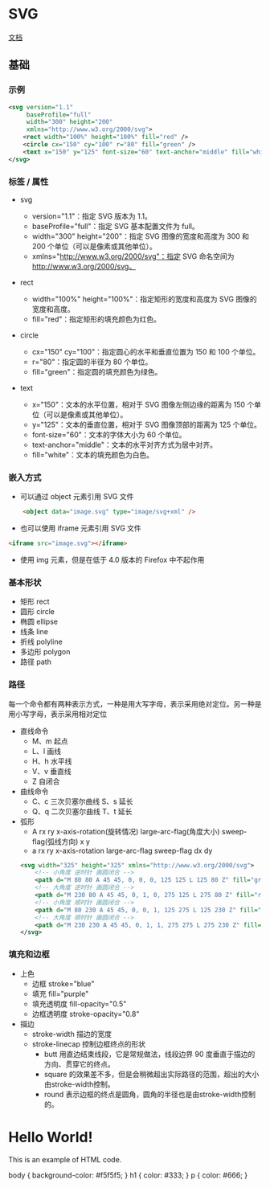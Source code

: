 # SVG
[文档](https://developer.mozilla.org/zh-CN/docs/Web/SVG)

## 基础
### 示例
```xml
<svg version="1.1"
     baseProfile="full"
     width="300" height="200"
     xmlns="http://www.w3.org/2000/svg">
    <rect width="100%" height="100%" fill="red" />
    <circle cx="150" cy="100" r="80" fill="green" /> 
    <text x="150" y="125" font-size="60" text-anchor="middle" fill="white">SVG</text> 
</svg> 
```
### 标签 / 属性
- svg
    - version="1.1"：指定 SVG 版本为 1.1。
    - baseProfile="full"：指定 SVG 基本配置文件为 full。
    - width="300" height="200"：指定 SVG 图像的宽度和高度为 300 和 200 个单位（可以是像素或其他单位）。
    - xmlns="http://www.w3.org/2000/svg"：指定 SVG 命名空间为 http://www.w3.org/2000/svg。
- rect
    - width="100%" height="100%"：指定矩形的宽度和高度为 SVG 图像的宽度和高度。
    - fill="red"：指定矩形的填充颜色为红色。

- circle
    - cx="150" cy="100"：指定圆心的水平和垂直位置为 150 和 100 个单位。
    - r="80"：指定圆的半径为 80 个单位。
    - fill="green"：指定圆的填充颜色为绿色。

- text
    - x="150"：文本的水平位置，相对于 SVG 图像左侧边缘的距离为 150 个单位（可以是像素或其他单位）。
    - y="125"：文本的垂直位置，相对于 SVG 图像顶部的距离为 125 个单位。
    - font-size="60"：文本的字体大小为 60 个单位。
    - text-anchor="middle"：文本的水平对齐方式为居中对齐。
    - fill="white"：文本的填充颜色为白色。

### 嵌入方式
- 可以通过 object 元素引用 SVG 文件
```html
    <object data="image.svg" type="image/svg+xml" />
```
- 也可以使用 iframe 元素引用 SVG 文件
```html
<iframe src="image.svg"></iframe>
```
- 使用 img 元素，但是在低于 4.0 版本的 Firefox 中不起作用

### 基本形状
- 矩形 rect
- 圆形 circle 
- 椭圆 ellipse 
- 线条 line
- 折线 polyline 
- 多边形 polygon 
- 路径 path 

### 路径
每一个命令都有两种表示方式，一种是用大写字母，表示采用绝对定位。另一种是用小写字母，表示采用相对定位
- 直线命令
    - M、m 起点
    - L、l 画线
    - H、h 水平线
    - V、v 垂直线
    - Z 自闭合
- 曲线命令
    - C、c 三次贝塞尔曲线 S、s 延长
    - Q、q 二次贝塞尔曲线 T、t 延长
- 弧形
    - A rx ry x-axis-rotation(旋转情况) large-arc-flag(角度大小) sweep-flag(弧线方向) x y
    - a rx ry x-axis-rotation large-arc-flag sweep-flag dx dy
    ```xml
    <svg width="325" height="325" xmlns="http://www.w3.org/2000/svg">
        <!-- 小角度 逆时针 画圆闭合 -->
        <path d="M 80 80 A 45 45, 0, 0, 0, 125 125 L 125 80 Z" fill="green"/>
        <!-- 大角度 逆时针 画圆闭合 -->
        <path d="M 230 80 A 45 45, 0, 1, 0, 275 125 L 275 80 Z" fill="red"/>
        <!-- 小角度 顺时针 画圆闭合 -->
        <path d="M 80 230 A 45 45, 0, 0, 1, 125 275 L 125 230 Z" fill="purple"/>
        <!-- 大角度 顺时针 画圆闭合 -->
        <path d="M 230 230 A 45 45, 0, 1, 1, 275 275 L 275 230 Z" fill="blue"/>
    </svg>
    ```
### 填充和边框
- 上色
    - 边框 stroke="blue" 
    - 填充 fill="purple"
    - 填充透明度 fill-opacity="0.5" 
    - 边框透明度 stroke-opacity="0.8“
- 描边
    - stroke-width 描边的宽度
    - stroke-linecap 控制边框终点的形状
        - butt 用直边结束线段，它是常规做法，线段边界 90 度垂直于描边的方向、贯穿它的终点。
        - square 的效果差不多，但是会稍微超出实际路径的范围，超出的大小由stroke-width控制。
        - round 表示边框的终点是圆角，圆角的半径也是由stroke-width控制的。

<CodeGroup>
  <CodeBlock title="HTML" lang="html">
    <div>
      <h1>Hello World!</h1>
      <p>This is an example of HTML code.</p>
    </div>
  </CodeBlock>

  <CodeBlock title="CSS" lang="css">
    body {
      background-color: #f5f5f5;
    }
    h1 {
      color: #333;
    }
    p {
      color: #666;
    }
  </CodeBlock>
</CodeGroup>